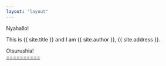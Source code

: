 ```yaml
---
layout: "layout"
---
```


Nyahallo!

This is {{ site.title }} and I am {{ site.author }}, {{ site.address }}.

Otsurushia!<br>[====](GitHubPages/)[======](REPORT/00/)

